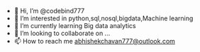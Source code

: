 - 👋 Hi, I’m @codebind777
- 👀 I’m interested in python,sql,nosql,bigdata,Machine learning
- 🌱 I’m currently learning Big data analytics 
- 💞️ I’m looking to collaborate on ...
- 📫 How to reach me abhishekchavan777@outlook.com

<!---
codebind777/codebind777 is a ✨ special ✨ repository because its `README.md` (this file) appears on your GitHub profile.
You can click the Preview link to take a look at your changes.
--->
